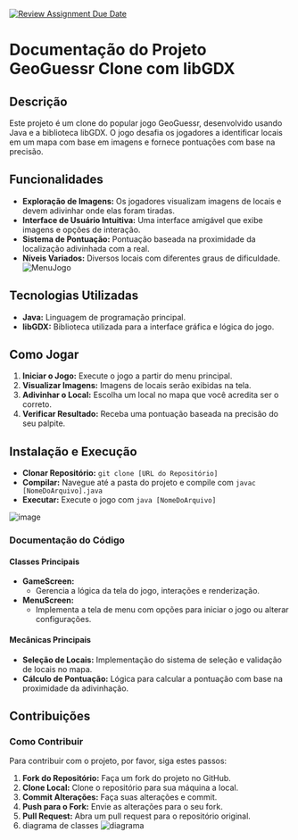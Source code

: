 [![Review Assignment Due Date](https://classroom.github.com/assets/deadline-readme-button-24ddc0f5d75046c5622901739e7c5dd533143b0c8e959d652212380cedb1ea36.svg)](https://classroom.github.com/a/TUsa8_pI)

# Documentação do Projeto GeoGuessr Clone com libGDX

## Descrição
Este projeto é um clone do popular jogo GeoGuessr, desenvolvido usando Java e a biblioteca libGDX. O jogo desafia os jogadores a identificar locais em um mapa com base em imagens e fornece pontuações com base na precisão.

## Funcionalidades
- **Exploração de Imagens:** Os jogadores visualizam imagens de locais e devem adivinhar onde elas foram tiradas.
- **Interface de Usuário Intuitiva:** Uma interface amigável que exibe imagens e opções de interação.
- **Sistema de Pontuação:** Pontuação baseada na proximidade da localização adivinhada com a real.
- **Níveis Variados:** Diversos locais com diferentes graus de dificuldade.
![MenuJogo](https://github.com/elc117/game-2023b-jbguesser/assets/148721400/c38d7333-3406-4cbd-8412-e16ed70314f5)
## Tecnologias Utilizadas
- **Java:** Linguagem de programação principal.
- **libGDX:** Biblioteca utilizada para a interface gráfica e lógica do jogo.

## Como Jogar
1. **Iniciar o Jogo:** Execute o jogo a partir do menu principal.
2. **Visualizar Imagens:** Imagens de locais serão exibidas na tela.
3. **Adivinhar o Local:** Escolha um local no mapa que você acredita ser o correto.
4. **Verificar Resultado:** Receba uma pontuação baseada na precisão do seu palpite.

## Instalação e Execução
- **Clonar Repositório:** `git clone [URL do Repositório]`
- **Compilar:** Navegue até a pasta do projeto e compile com `javac [NomeDoArquivo].java`
- **Executar:** Execute o jogo com `java [NomeDoArquivo]`

![image](https://github.com/elc117/game-2023b-jbguesser/assets/148721400/75d49df8-e89f-4698-b4bd-93b5f89d8583)
### Documentação do Código

#### Classes Principais
- **GameScreen:**
  - Gerencia a lógica da tela do jogo, interações e renderização.
- **MenuScreen:**
  - Implementa a tela de menu com opções para iniciar o jogo ou alterar configurações.

#### Mecânicas Principais
- **Seleção de Locais:** Implementação do sistema de seleção e validação de locais no mapa.
- **Cálculo de Pontuação:** Lógica para calcular a pontuação com base na proximidade da adivinhação.

## Contribuições

### Como Contribuir
Para contribuir com o projeto, por favor, siga estes passos:
1. **Fork do Repositório:** Faça um fork do projeto no GitHub.
2. **Clone Local:** Clone o repositório para sua máquina
a local.
3. **Commit Alterações:** Faça suas alterações e commit.
4. **Push para o Fork:** Envie as alterações para o seu fork.
5. **Pull Request:** Abra um pull request para o repositório original.
6. diagrama de classes
![diagrama](https://github.com/elc117/game-2023b-jbguesser/assets/148721400/1a9b9bdf-75d2-4b84-814b-951c7650c7e0)


